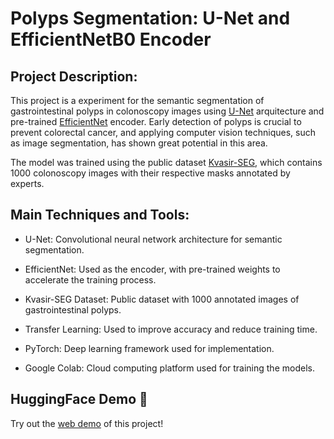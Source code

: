 # Polyps Segmentation: U-Net and EfficientNetB0 Encoder

## Project Description:
This project is a experiment for the semantic segmentation of gastrointestinal polyps in colonoscopy images using [U-Net](https://arxiv.org/abs/1505.04597) arquitecture and pre-trained [EfficientNet](https://arxiv.org/abs/1905.11946) encoder. Early detection of polyps is crucial to prevent colorectal cancer, and applying computer vision techniques, such as image segmentation, has shown great potential in this area.

The model was trained using the public dataset [Kvasir-SEG](https://arxiv.org/abs/1911.07069), which contains 1000 colonoscopy images with their respective masks annotated by experts.

## Main Techniques and Tools:
- U-Net: Convolutional neural network architecture for semantic segmentation.

- EfficientNet: Used as the encoder, with pre-trained weights to accelerate the training process.

- Kvasir-SEG Dataset: Public dataset with 1000 annotated images of gastrointestinal polyps.

- Transfer Learning: Used to improve accuracy and reduce training time.

- PyTorch: Deep learning framework used for implementation.

- Google Colab: Cloud computing platform used for training the models.

## HuggingFace Demo 🤗
Try out the [web demo](https://huggingface.co/spaces/joliveiraas/kvasir_polyp_seg) of this project! 
